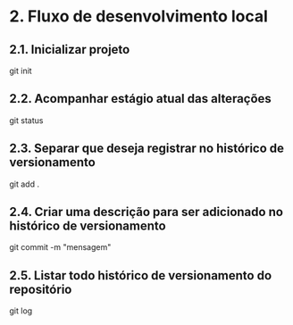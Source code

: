 # 2. Fluxo de desenvolvimento local

## 2.1. Inicializar projeto
git init

## 2.2. Acompanhar estágio atual das alterações
git status

## 2.3. Separar que deseja registrar no histórico de versionamento
git add .

## 2.4. Criar uma descrição para ser adicionado no histórico de versionamento
git commit -m "mensagem"

## 2.5. Listar todo histórico de versionamento do repositório
git log

